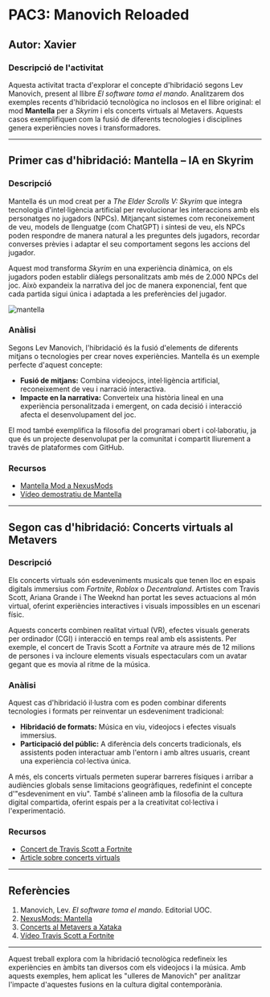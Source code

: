 # PAC3: Manovich Reloaded

## Autor: Xavier

### Descripció de l'activitat
Aquesta activitat tracta d'explorar el concepte d'hibridació segons Lev Manovich, present al llibre *El software toma el mando*. Analitzarem dos exemples recents d'hibridació tecnològica no inclosos en el llibre original: el mod **Mantella** per a *Skyrim* i els concerts virtuals al Metavers. Aquests casos exemplifiquen com la fusió de diferents tecnologies i disciplines genera experiències noves i transformadores.

---

## Primer cas d'hibridació: Mantella – IA en Skyrim

### Descripció
Mantella és un mod creat per a *The Elder Scrolls V: Skyrim* que integra tecnologia d'intel·ligència artificial per revolucionar les interaccions amb els personatges no jugadors (NPCs). Mitjançant sistemes com reconeixement de veu, models de llenguatge (com ChatGPT) i síntesi de veu, els NPCs poden respondre de manera natural a les preguntes dels jugadors, recordar converses prèvies i adaptar el seu comportament segons les accions del jugador.

Aquest mod transforma *Skyrim* en una experiència dinàmica, on els jugadors poden establir diàlegs personalitzats amb més de 2.000 NPCs del joc. Això expandeix la narrativa del joc de manera exponencial, fent que cada partida sigui única i adaptada a les preferències del jugador.

![mantella](https://www.google.com/url?sa=i&url=https%3A%2F%2Fwww.youtube.com%2Fwatch%3Fv%3D_mZFkTchwEo&psig=AOvVaw29dQ4ejhL3fX24bj2hbLv8&ust=1733754589472000&source=images&cd=vfe&opi=89978449&ved=0CBcQjhxqFwoTCLi3pKexmIoDFQAAAAAdAAAAABAE)


### Anàlisi
Segons Lev Manovich, l'hibridació és la fusió d'elements de diferents mitjans o tecnologies per crear noves experiències. Mantella és un exemple perfecte d'aquest concepte:
- **Fusió de mitjans:** Combina videojocs, intel·ligència artificial, reconeixement de veu i narració interactiva.
- **Impacte en la narrativa:** Converteix una història lineal en una experiència personalitzada i emergent, on cada decisió i interacció afecta el desenvolupament del joc.

El mod també exemplifica la filosofia del programari obert i col·laboratiu, ja que és un projecte desenvolupat per la comunitat i compartit lliurement a través de plataformes com GitHub.

### Recursos
- [Mantella Mod a NexusMods](https://www.nexusmods.com/skyrimspecialedition/mods/98631)
- [Vídeo demostratiu de Mantella](https://www.youtube.com/watch?v=lnRbUgRRGKw)

---

## Segon cas d'hibridació: Concerts virtuals al Metavers

### Descripció
Els concerts virtuals són esdeveniments musicals que tenen lloc en espais digitals immersius com *Fortnite*, *Roblox* o *Decentraland*. Artistes com Travis Scott, Ariana Grande i The Weeknd han portat les seves actuacions al món virtual, oferint experiències interactives i visuals impossibles en un escenari físic.

Aquests concerts combinen realitat virtual (VR), efectes visuals generats per ordinador (CGI) i interacció en temps real amb els assistents. Per exemple, el concert de Travis Scott a *Fortnite* va atraure més de 12 milions de persones i va incloure elements visuals espectaculars com un avatar gegant que es movia al ritme de la música.

### Anàlisi
Aquest cas d'hibridació il·lustra com es poden combinar diferents tecnologies i formats per reinventar un esdeveniment tradicional:
- **Hibridació de formats:** Música en viu, videojocs i efectes visuals immersius.
- **Participació del públic:** A diferència dels concerts tradicionals, els assistents poden interactuar amb l'entorn i amb altres usuaris, creant una experiència col·lectiva única.

A més, els concerts virtuals permeten superar barreres físiques i arribar a audiències globals sense limitacions geogràfiques, redefinint el concepte d'"esdeveniment en viu". També s'alineen amb la filosofia de la cultura digital compartida, oferint espais per a la creativitat col·lectiva i l'experimentació.

### Recursos
- [Concert de Travis Scott a Fortnite](https://www.youtube.com/watch?v=wYeFAlVC8qU)
- [Article sobre concerts virtuals](https://www.xataka.com)

---

## Referències
1. Manovich, Lev. *El software toma el mando*. Editorial UOC.
2. [NexusMods: Mantella](https://www.nexusmods.com/skyrimspecialedition/mods/98631)
3. [Concerts al Metavers a Xataka](https://www.xataka.com)
4. [Vídeo Travis Scott a Fortnite](https://www.youtube.com/watch?v=wYeFAlVC8qU)

---

Aquest treball explora com la hibridació tecnològica redefineix les experiències en àmbits tan diversos com els videojocs i la música. Amb aquests exemples, hem aplicat les "ulleres de Manovich" per analitzar l'impacte d'aquestes fusions en la cultura digital contemporània.
